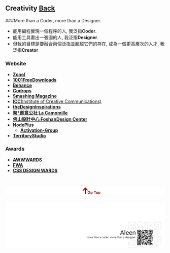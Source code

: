 ## Creativity	[Back](./../README.md)
###More than a Coder, more than a Designer.
- 能用編程實現一個程序的人, 我泛指**Coder**.
- 能用工具畫出一張圖的人, 我泛指**Designer**.
- 但我的目標是要融合兩個泛指並超越它們的存在, 成為一個更高層次的人才, 我泛指**Creator**

### Website

* [**Zcool**](http://www.zcool.com.cn/)
* [**1001FreeDownloads**](http://www.1001freedownloads.com/)
* [**Behance**](http://behance.net/)
* [**Codrops**](http://tympanus.net/codrops/)
* [**Smashing Magazine**](http://www.smashingmagazine.com/)
* [**ICC**(Institute of Creative Communications)](http://www.iccworld.org/)
* [**theDesignInspirations**](http://thedesigninspiration.com/)
* [**聚*創意公社 La Camomille**](http://www.lacamomille.net/zh/)
* [**佛山設計中心 FoshanDesign Center**](http://fsvi.cn/)
* [**NodePlus**](http://www.nodeplus.cn/)
	* [**Activation-Group**](http://www.activation-group.com/)
* [**TerritoryStudio**](http://www.territorystudio.com/)

### Awards

* [**AWWWARDS**](http://www.awwwards.com/)
* [**FWA**](http://www.thefwa.com/)
* [**CSS DESIGN WARDS**](http://www.cssdesignawards.com/)

<a href="#" style="left:200px;"><img src="./../pic/gotop.png"></a>
=====
<a href="http://aleen42.github.io/" target="_blank" ><img src="./../pic/tail.gif"></a>
